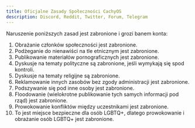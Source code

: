 ```yaml
---
title: Oficjalne Zasady Społeczności CachyOS
description: Discord, Reddit, Twitter, Forum, Telegram
---
```


Naruszenie poniższych zasad jest zabronione i grozi banem konta:

1. Obrażanie członków społeczności jest zabronione.
2. Podżeganie do nienawiści na tle etnicznym jest zabronione.
3. Publikowanie materiałów pornograficznych jest zabronione.
4. Dyskusje na tematy polityczne są zabronione, jeśli wymykają się spod kontroli.
5. Dyskusje na tematy religijne są zabronione.
6. Reklamowanie innych zasobów bez zgody administracji jest zabronione.
7. Podszywanie się pod inne osoby jest zabronione.
8. Floodowanie (wielokrotne publikowanie tych samych informacji pod rząd) jest zabronione.
9. Prowokowanie konfliktów między uczestnikami jest zabronione.
10. To jest miejsce bezpieczne dla osób LGBTQ+, dlatego prowokowanie i obrażanie osób LGBTQ+ jest zabronione.
